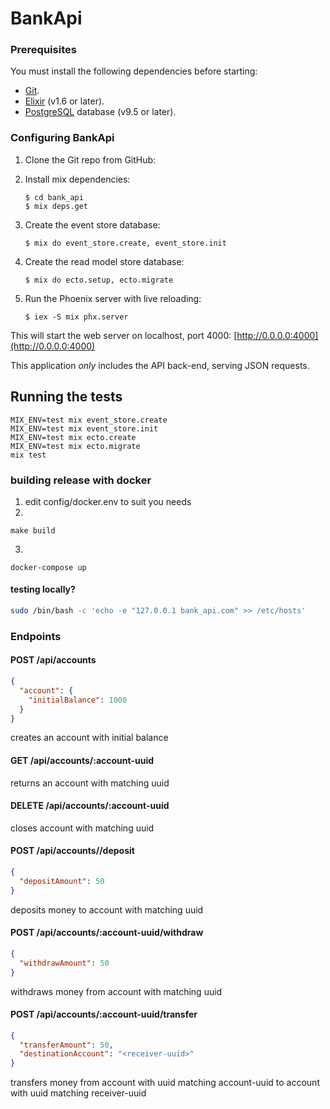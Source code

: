 # BankApi

### Prerequisites

You must install the following dependencies before starting:

- [Git](https://git-scm.com/).
- [Elixir](https://elixir-lang.org/install.html) (v1.6 or later).
- [PostgreSQL](https://www.postgresql.org/) database (v9.5 or later).

### Configuring BankApi

1. Clone the Git repo from GitHub:
2. Install mix dependencies:

   ```console
   $ cd bank_api
   $ mix deps.get
   ```

3. Create the event store database:

   ```console
   $ mix do event_store.create, event_store.init
   ```

4. Create the read model store database:

   ```console
   $ mix do ecto.setup, ecto.migrate
   ```

5. Run the Phoenix server with live reloading:

   ```console
   $ iex -S mix phx.server
   ```

This will start the web server on localhost, port 4000: [http://0.0.0.0:4000](http://0.0.0.0:4000)

This application _only_ includes the API back-end, serving JSON requests.

## Running the tests

```console
MIX_ENV=test mix event_store.create
MIX_ENV=test mix event_store.init
MIX_ENV=test mix ecto.create
MIX_ENV=test mix ecto.migrate
mix test
```

### building release with docker

1. edit config/docker.env to suit you needs
2. 
```console 
make build
```
3.
```console 
docker-compose up
```

#### testing locally?

```bash
sudo /bin/bash -c 'echo -e "127.0.0.1 bank_api.com" >> /etc/hosts'
```

### Endpoints

#### POST /api/accounts

```json
{
  "account": {
    "initialBalance": 1000
  }
}
```

creates an account with initial balance

#### GET /api/accounts/:account-uuid

returns an account with matching uuid

#### DELETE /api/accounts/:account-uuid

closes account with matching uuid

#### POST /api/accounts/<account-uuid>/deposit

```json
{
  "depositAmount": 50
}
```

deposits money to account with matching uuid

#### POST /api/accounts/:account-uuid/withdraw

```json
{
  "withdrawAmount": 50
}
```

withdraws money from account with matching uuid

#### POST /api/accounts/:account-uuid/transfer

```json
{
  "transferAmount": 50,
  "destinationAccount": "<receiver-uuid>"
}
```

transfers money from account with uuid matching account-uuid to account with uuid matching receiver-uuid
